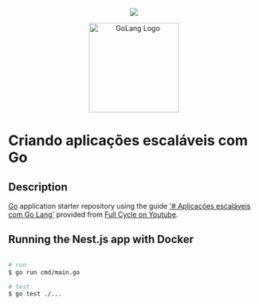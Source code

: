 <p  align="center">
<a  href="https://www.instagram.com/devfullcycle/"  target="blank"><img  src="https://fullcycle.com.br/wp-content/themes/fullcycle-blog/application/img/logo-fullcycle.png"/></a>
</p>

<p  align="center">
<a  href="https://go.dev"  target="blank"><img  src="https://go.dev/images/go-logo-white.svg"  width="180"  alt="GoLang Logo"  /></a>
</p>

  

# Criando aplicações escaláveis com Go

## Description

  

[Go](https://go.dev) application starter repository using the guide ['# Aplicações escaláveis com Go Lang'](https://www.youtube.com/watch?v=nTmZlzwTErM) provided from [Full Cycle on Youtube](https://www.youtube.com/channel/UCMUoZehUZBhLb8XaTc8TQrA).

  

## Running the Nest.js app with Docker

  

```bash

# run
$ go run cmd/main.go

# test 
$ go test ./...

```